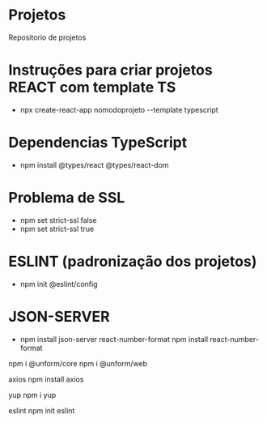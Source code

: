 # Projetos
 Repositorio de projetos

# Instruções para criar projetos REACT com template TS
- npx create-react-app nomodoprojeto --template typescript

# Dependencias TypeScript
- npm install @types/react @types/react-dom

# Problema de SSL
- npm set strict-ssl false
- npm set strict-ssl true

# ESLINT (padronização dos projetos)
- npm init @eslint/config

# JSON-SERVER
- npm install json-server
react-number-format
npm install react-number-format

npm i @unform/core
npm i @unform/web

axios 
npm install axios

yup
npm i yup

eslint
npm init eslint